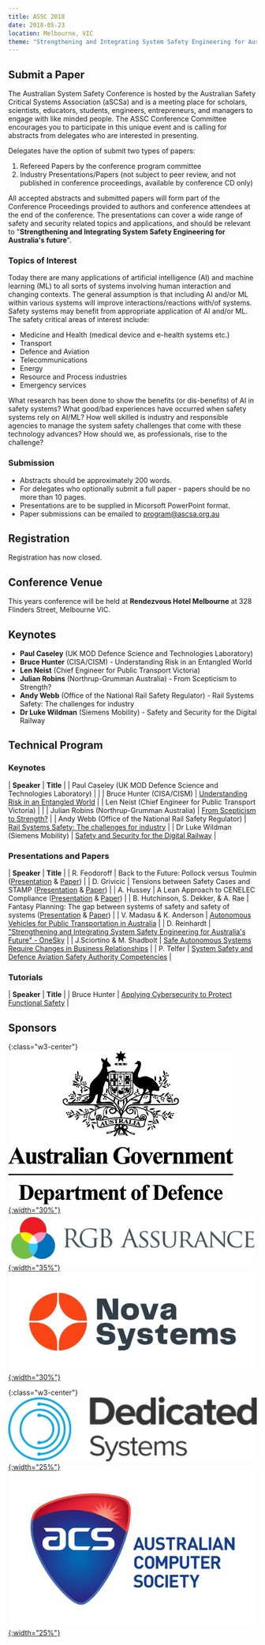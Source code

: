 ```yaml
---
title: ASSC 2018
date: 2018-05-23
location: Melbourne, VIC
theme: "Strengthening and Integrating System Safety Engineering for Australia's future"
---
```


## Submit a Paper
The Australian System Safety Conference is hosted by the Australian Safety Critical Systems Association (aSCSa) and is a meeting place for scholars, scientists, educators, students, engineers, entrepreneurs, and managers to engage with like minded people. The ASSC Conference Committee encourages you to participate in this unique event and is calling for abstracts from delegates who are interested in presenting.

Delegates have the option of submit two types of papers:
1. Refereed Papers by the conference program committee
2. Industry Presentations/Papers (not subject to peer review, and not published in conference proceedings, available by conference CD only)

All accepted abstracts and submitted papers will form part of the Conference Proceedings provided to authors and conference attendees at the end of the conference. ​The presentations can cover a wide range of safety and security related topics and applications, and should be relevant to "**Strengthening and Integrating System Safety Engineering for Australia's future**".

### ​Topics of Interest

Today there are many applications of artificial intelligence (AI) and machine learning (ML) to all sorts of systems involving human interaction and changing contexts.  The general assumption is that including AI and/or ML within various systems will improve interactions/reactions with/of systems.  Safety systems may benefit from appropriate application of AI and/or ML.  The safety critical areas of interest include:
- Medicine and Health (medical device and e-health systems etc.)
- Transport
- Defence and Aviation
- Telecommunications
- Energy
- Resource and Process industries
- Emergency services

What research has been done to show the benefits (or dis-benefits) of AI in safety systems?  What good/bad experiences have occurred when safety systems rely on AI/ML?  How well skilled is industry and responsible agencies to manage the system safety challenges that come with these technology advances? How should we, as professionals, rise to the challenge?  

### Submission
- Abstracts should be approximately 200 words.
- For delegates who optionally submit a full paper - papers should be no more than 10 pages.
- Presentations are to be supplied in Micorsoft PowerPoint format.
- Paper submissions can be emailed to [program@ascsa.org.au](mailto:program@ascsa.org.au)

## Registration
Registration has now closed.

## Conference Venue
This years conference will be held at **Rendezvous Hotel Melbourne** at 328 Flinders Street, Melbourne VIC.

## Keynotes

- **Paul Caseley** (UK MOD Defence Science and Technologies Laboratory)
- **Bruce Hunter** (CISA/CISM) - Understanding Risk in an Entangled World
- **Len Neist** (Chief Engineer for Public Transport Victoria)
- **Julian Robins** (Northrup-Grumman Australia) - From Scepticism to Strength?
- **Andy Webb** (Office of the National Rail Safety Regulator) - Rail Systems Safety: The challenges for industry
- **Dr Luke Wildman** (Siemens Mobility) - Safety and Security for the Digital Railway

## Technical Program

### Keynotes

| **Speaker** | **Title** |
| Paul Caseley (UK MOD Defence Science and Technologies Laboratory) | |
| Bruce Hunter (CISA/CISM) | [Understanding Risk in an Entangled World](/assets/docs/conferences/2018/ASSC2018%20-%20Bruce%20Hunter%20-%20Understanding%20Risk%20in%20an%20Entangled%20World.pdf) |
| Len Neist (Chief Engineer for Public Transport Victoria) | |
| Julian Robins (Northrup-Grumman Australia) | [From Scepticism to Strength?](/assets/docs/conferences/2018/ASSC2018%20-%20Julian%20Robins%20-%20From%20Scepticism%20to%20Strength.pdf) |
| Andy Webb (Office of the National Rail Safety Regulator) | [Rail Systems Safety: The challenges for industry](/assets/docs/conferences/2018/ASSC2018%20-%20Andy%20Webb%20-%20Rail%20Systems%20Safety%20-%20The%20challenges%20for%20industry.pdf) |
| Dr Luke Wildman (Siemens Mobility) | [Safety and Security for the Digital Railway](/assets/docs/conferences/2018/ASSC2018%20-%20Dr%20Luke%20Wildman%20-%20Safety%20and%20Security%20for%20the%20Digital%20Railway.pdf) |

### Presentations and Papers

| **Speaker** | **Title** |
| R. Feodoroff | Back to the Future: Pollock versus Toulmin ([Presentation](/assets/docs/conferences/2018/ASSC2018%20-%20R%20Feodoroff%20-%20Back%20to%20the%20Future%20-%20Pollock%20versus%20Toulmin%20(Presentation).pdf) & [Paper](/assets/docs/conferences/2018/ASSC2018%20-%20R%20Feodoroff%20-%20Back%20to%20the%20Future%20-%20Pollock%20versus%20Toulmin%20(Paper).pdf)) |
| D. Grivicic | Tensions between Safety Cases and STAMP ([Presentation](/assets/docs/conferences/2018/ASSC2018%20-%20D%20Grivicic%20-%20Tensions%20between%20Safety%20Cases%20and%20STAMP%20(Presentation).pdf) & [Paper](/assets/docs/conferences/2018/ASSC2018%20-%20D%20Grivicic%20-%20Tensions%20between%20Safety%20Cases%20and%20STAMP%20-%20Why%20do%20they%20disagree%20and%20who%20is%20right%20(Paper).pdf)) |
| A. Hussey | A Lean Approach to CENELEC Compliance ([Presentation](/assets/docs/conferences/2018/ASSC2018%20-%20A%20Hussey%20-%20A%20Lean%20Approach%20to%20CENELEC%20Compliance%20(Presentation).pdf) & [Paper](/assets/docs/conferences/2018/ASSC2018%20-%20A%20Hussey%20-%20A%20Lean%20Approach%20to%20CENELEC%20Compliance%20(Paper).pdf)) |
| B. Hutchinson, S. Dekker, & A. Rae | Fantasy Planning: The gap between systems of safety and safety of systems ([Presentation](/assets/docs/conferences/2018/ASSC2018%20-%20B%20Hutchinson%2C%20S%20Dekker%2C%20%26%20A%20Rae%20-%20Fantasy%20Planning%20-%20The%20gap%20between%20systems%20of%20safety%20and%20safety%20of%20systems%20(Presentation).pdf) & [Paper](/assets/docs/conferences/2018/ASSC2018%20-%20B%20Hutchinson%2C%20S%20Dekker%2C%20%26%20A%20Rae%20-%20Fantasy%20Planning%20-%20The%20gap%20between%20systems%20of%20safety%20and%20safety%20of%20systems%20(Paper).pdf)) |
| V. Madasu & K. Anderson | [Autonomous Vehicles for Public Transportation in Australia](/assets/docs/conferences/2018/ASSC2018%20-%20V%20Madasu%20and%20K%20Anderson%20-%20Autonomous%20Vehicles%20for%20Public%20Transportation%20in%20Australia.pdf) |
| D. Reinhardt | ["Strengthening and Integrating System Safety Engineering for Australia's Future" - OneSky](/assets/docs/conferences/2018/ASSC2018%20-%20D%20Reinhardt%20-%20Strengthening%20and%20Integrating%20System%20Safety%20Engineering%20for%20Australia's%20Future.pdf) |
| J.Sciortino & M. Shadbolt | [Safe Autonomous Systems Require Changes in Business Relationships](/assets/docs/conferences/2018/ASSC2018%20-%20J%20Sciortino%20and%20M%20Shadbolt%20-%20Safe%20Autonomous%20Systems%20Require%20Changes%20in%20Business%20Relationships.pdf) |
| P. Telfer | [System Safety and Defence Aviation Safety Authority Competencies](/assets/docs/conferences/2018/ASSC2018%20-%20P%20Telfer%20-%20System%20Safety%20and%20Defence%20Aviation%20Safety%20Authority%20Competencies.pdf) |

### Tutorials

| **Speaker** | **Title** |
| Bruce Hunter | [Applying Cybersecurity to Protect Functional Safety](/assets/docs/conferences/2018/ASSC2018%20-%20Bruce%20Hunter%20-%20Applying%20Cybersecurity%20to%20Protect%20Functional%20Safety.pdf) |

## Sponsors

{:class="w3-center"}
[![Department of Defence](/assets/img/sponsors/dod.png){:width="30%"}](https://www.defence.gov.au/)
[![RGB Assurance](/assets/img/sponsors/rgb_assurance.png){:width="35%"}](https://rgbassurance.com.au/)
[![Nova Systems](/assets/img/sponsors/nova_systems.png){:width="30%"}](https://www.novasystems.com/)

{:class="w3-center"}
[![Dedicated Systems](/assets/img/sponsors/dedicated_systems.png){:width="25%"}](https://dedicatedsystems.com.au/)
[![ACS](/assets/img/sponsors/acs.png){:width="25%"}](https://www.acs.org.au/)
